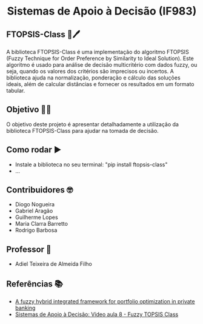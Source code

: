 <h1 align="center"> Sistemas de Apoio à Decisão (IF983) </h1>

## FTOPSIS-Class :memo:🖊️
A biblioteca FTOPSIS-Class é uma implementação do algoritmo FTOPSIS (Fuzzy Technique for Order Preference by Similarity to Ideal Solution). Este algoritmo é usado para análise de decisão multicritério com dados fuzzy, ou seja, quando os valores dos critérios são imprecisos ou incertos. A biblioteca ajuda na normalização, ponderação e cálculo das soluções ideais, além de calcular distâncias e fornecer os resultados em um formato tabular.

## Objetivo 🗿🍷
O objetivo deste projeto é apresentar detalhadamente a utilização da biblioteca FTOPSIS-Class para ajudar na tomada de decisão. 

## Como rodar :arrow_forward:
- Instale a biblioteca no seu terminal: "pip install ftopsis-class"
- ...

## Contribuidores 🤓
 - Diogo Nogueira
 - Gabriel Aragão
 - Guilherme Lopes
 - Maria Clarra Barretto
 - Rodrigo Barbosa

## Professor 📏
 - Adiel Teixeira de Almeida Filho

## Referências 📚
- <a href='https://www.sciencedirect.com/science/article/abs/pii/S0957417417306619' target=_blank>A fuzzy hybrid integrated framework for portfolio optimization in private banking</a>
- <a href='https://www.youtube.com/watch?v=cqpMZH9-4fU&ab_channel=LuizCesarCarpinetti' target=_blank>Sistemas de Apoio à Decisão: Vídeo aula 8 - Fuzzy TOPSIS Class</a>
